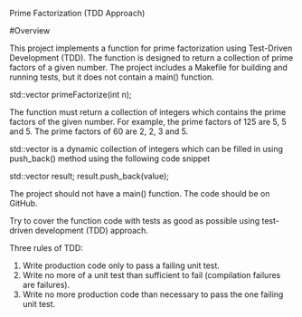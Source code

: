 Prime Factorization (TDD Approach)

#Overview

This project implements a function for prime factorization using Test-Driven Development (TDD).
The function is designed to return a collection of prime factors of a given number. The project includes a Makefile for building and running tests, but it does not contain a main() function.

std::vector<int> primeFactorize(int n);

The function must return a collection of integers which contains the prime factors of the given number. 
For example, the prime factors of 125 are 5, 5 and 5. The prime factors of 60 are 2, 2, 3 and 5.

std::vector<int> is a dynamic collection of integers which can be filled in using push_back() method using the following code snippet

std::vector<int> result;
result.push_back(value);

The project should not have a main() function. The code should be on GitHub.

Try to cover the function code with tests as good as possible using test-driven development (TDD) approach.

Three rules of TDD:
1. Write production code only to pass a failing unit test.
2. Write no more of a unit test than sufficient to fail (compilation failures are failures).
3. Write no more production code than necessary to pass the one failing unit test.